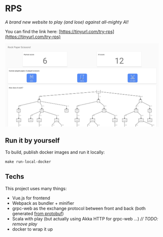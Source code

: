 # RPS
*A brand new website to play (and lose) against all-mighty AI!*

You can find the link here: [https://tinyurl.com/try-rps](https://tinyurl.com/try-rps)

![capture](rps-capture.png)

## Run it by yourself 

To build, publish docker images and run it locally:
```shell
make run-local-docker
```

## Techs

This project uses many things:
- Vue.js for frontend
- Webpack as bundler + minifier
- grpc-web as the exchange protocol between front and back (both generated [from protobuf](public/proto/rps-service.proto))
- Scala with play (but actually using Akka HTTP for grpc-web ...) *// TODO: remove play*
- docker to wrap it up


